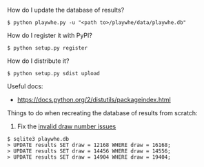 How do I update the database of results?

    $ python playwhe.py -u "<path to>/playwhe/data/playwhe.db"

How do I register it with PyPI?

    $ python setup.py register

How do I distribute it?

    $ python setup.py sdist upload

Useful docs:

- https://docs.python.org/2/distutils/packageindex.html

Things to do when recreating the database of results from scratch:

1. Fix the [invalid draw number issues](https://github.com/dwayne/playwhe/issues?utf8=%E2%9C%93&q=+is%3Aissue+label%3Afix-data-manually+)

  ```
  $ sqlite3 playwhe.db
  > UPDATE results SET draw = 12168 WHERE draw = 16168;
  > UPDATE results SET draw = 14456 WHERE draw = 14556;
  > UPDATE results SET draw = 14904 WHERE draw = 19404;
  ```
